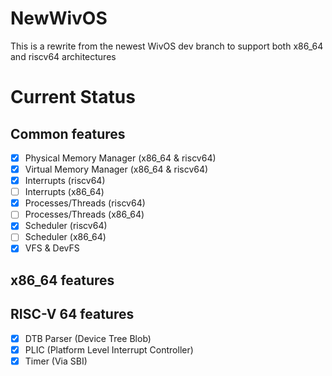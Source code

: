 # NewWivOS

This is a rewrite from the newest WivOS dev branch to support both x86_64 and riscv64 architectures


# Current Status

## Common features

- [x] Physical Memory Manager (x86_64 & riscv64)
- [x] Virtual Memory Manager (x86_64 & riscv64)
- [x] Interrupts (riscv64)
- [ ] Interrupts (x86_64)
- [x] Processes/Threads (riscv64)
- [ ] Processes/Threads (x86_64)
- [x] Scheduler (riscv64)
- [ ] Scheduler (x86_64)
- [x] VFS & DevFS

## x86_64 features

## RISC-V 64 features
- [x] DTB Parser (Device Tree Blob)
- [x] PLIC (Platform Level Interrupt Controller)
- [x] Timer (Via SBI)
